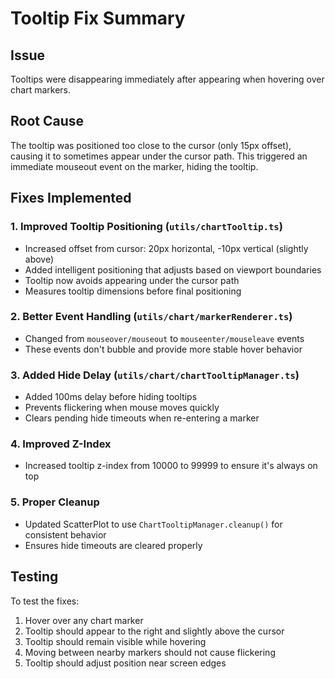 # Tooltip Fix Summary

## Issue
Tooltips were disappearing immediately after appearing when hovering over chart markers.

## Root Cause
The tooltip was positioned too close to the cursor (only 15px offset), causing it to sometimes appear under the cursor path. This triggered an immediate mouseout event on the marker, hiding the tooltip.

## Fixes Implemented

### 1. **Improved Tooltip Positioning** (`utils/chartTooltip.ts`)
- Increased offset from cursor: 20px horizontal, -10px vertical (slightly above)
- Added intelligent positioning that adjusts based on viewport boundaries
- Tooltip now avoids appearing under the cursor path
- Measures tooltip dimensions before final positioning

### 2. **Better Event Handling** (`utils/chart/markerRenderer.ts`)
- Changed from `mouseover/mouseout` to `mouseenter/mouseleave` events
- These events don't bubble and provide more stable hover behavior

### 3. **Added Hide Delay** (`utils/chart/chartTooltipManager.ts`)
- Added 100ms delay before hiding tooltips
- Prevents flickering when mouse moves quickly
- Clears pending hide timeouts when re-entering a marker

### 4. **Improved Z-Index**
- Increased tooltip z-index from 10000 to 99999 to ensure it's always on top

### 5. **Proper Cleanup**
- Updated ScatterPlot to use `ChartTooltipManager.cleanup()` for consistent behavior
- Ensures hide timeouts are cleared properly

## Testing
To test the fixes:
1. Hover over any chart marker
2. Tooltip should appear to the right and slightly above the cursor
3. Tooltip should remain visible while hovering
4. Moving between nearby markers should not cause flickering
5. Tooltip should adjust position near screen edges